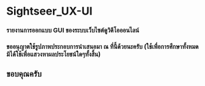 # Sightseer_UX-UI
### รายงานการออกแบบ GUI ของระบบเว็บไซต์ดูวิดีโอออนไลน์
### ขออนุญาตใช้รูปภาพประกอบการนำเสนอมา ณ ที่นี้ด้วยนะครับ (ใช้เพื่อการศึกษาทั้งหมด มิได้ใช้เพื่อแสวงหาผลประโยชน์ใดๆทั้งสิ้น)
## ขอบคุณครับ
